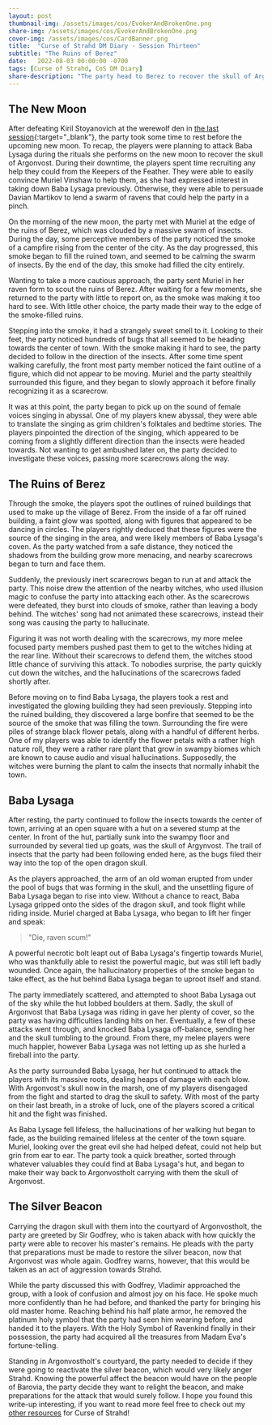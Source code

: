 ```yaml
---
layout: post
thumbnail-img: /assets/images/cos/EvokerAndBrokenOne.png
share-img: /assets/images/cos/EvokerAndBrokenOne.png
cover-img: /assets/images/cos/CardBanner.png
title:  "Curse of Strahd DM Diary - Session Thirteen"
subtitle: "The Ruins of Berez"
date:   2022-08-03 00:00:00 -0700
tags: [Curse of Strahd, CoS DM Diary]
share-description: "The party head to Berez to recover the skull of Argonvost from Baba Lysaga."
---
```


## The New Moon
After defeating Kiril Stoyanovich at the werewolf den in [the last session](https://yetanothertyler.com/2022-07-12-cos-diary-session-12/){:target="_blank"}, the party took some time to rest before the upcoming new moon. To recap, the players were planning to attack Baba Lysaga during the rituals she performs on the new moon to recover the skull of Argonvost. During their downtime, the players spent time recruiting any help they could from the Keepers of the Feather. They were able to easily convince Muriel Vinshaw to help them, as she had expressed interest in taking down Baba Lysaga previously. Otherwise, they were able to persuade Davian Martikov to lend a swarm of ravens that could help the party in a pinch.

On the morning of the new moon, the party met with Muriel at the edge of the ruins of Berez, which was clouded by a massive swarm of insects. During the day, some perceptive members of the party noticed the smoke of a campfire rising from the center of the city. As the day progressed, this smoke began to fill the ruined town, and seemed to be calming the swarm of insects. By the end of the day, this smoke had filled the city entirely.

Wanting to take a more cautious approach, the party sent Muriel in her raven form to scout the ruins of Berez. After waiting for a few moments, she returned to the party with little to report on, as the smoke was making it too hard to see. With little other choice, the party made their way to the edge of the smoke-filled ruins.

Stepping into the smoke, it had a strangely sweet smell to it. Looking to their feet, the party noticed hundreds of bugs that all seemed to be heading towards the center of town. With the smoke making it hard to see, the party decided to follow in the direction of the insects. After some time spent walking carefully, the front most party member noticed the faint outline of a figure, which did not appear to be moving. Muriel and the party stealthily surrounded this figure, and they began to slowly approach it before finally recognizing it as a scarecrow.

It was at this point, the party began to pick up on the sound of female voices singing in abyssal. One of my players knew abyssal, they were able to translate the singing as grim children's folktales and bedtime stories. The players pinpointed the direction of the singing, which appeared to be coming from a slightly different direction than the insects were headed towards. Not wanting to get ambushed later on, the party decided to investigate these voices, passing more scarecrows along the way.

## The Ruins of Berez
Through the smoke, the players spot the outlines of ruined buildings that used to make up the village of Berez. From the inside of a far off ruined building, a faint glow was spotted, along with figures that appeared to be dancing in circles. The players rightly deduced that these figures were the source of the singing in the area, and were likely members of Baba Lysaga's coven. As the party watched from a safe distance, they noticed the shadows from the building grow more menacing, and nearby scarecrows began to turn and face them.

Suddenly, the previously inert scarecrows began to run at and attack the party. This noise drew the attention of the nearby witches, who used illusion magic to confuse the party into attacking each other. As the scarecrows were defeated, they burst into clouds of smoke, rather than leaving a body behind. The witches' song had not animated these scarecrows, instead their song was causing the party to hallucinate.

Figuring it was not worth dealing with the scarecrows, my more melee focused party members pushed past them to get to the witches hiding at the rear line. Without their scarecrows to defend them, the witches stood little chance of surviving this attack. To nobodies surprise, the party quickly cut down the witches, and the hallucinations of the scarecrows faded shortly after.

Before moving on to find Baba Lysaga, the players took a rest and investigated the glowing building they had seen previously. Stepping into the ruined building, they discovered a large bonfire that seemed to be the source of the smoke that was filling the town. Surrounding the fire were piles of strange black flower petals, along with a handful of different herbs. One of my players was able to identify the flower petals with a rather high nature roll, they were a rather rare plant that grow in swampy biomes which are known to cause audio and visual hallucinations. Supposedly, the witches were burning the plant to calm the insects that normally inhabit the town.

## Baba Lysaga
After resting, the party continued to follow the insects towards the center of town, arriving at an open square with a hut on a severed stump at the center. In front of the hut, partially sunk into the swampy floor and surrounded by several tied up goats, was the skull of Argyn­vost. The trail of insects that the party had been following ended here, as the bugs filed their way into the top of the open dragon skull.

As the players approached, the arm of an old woman erupted from under the pool of bugs that was forming in the skull, and the unsettling figure of Baba Lysaga began to rise into view. Without a chance to react, Baba Lysaga gripped onto the sides of the dragon skull, and took flight while riding inside. Muriel charged at Baba Lysaga, who began to lift her finger and speak:

> "Die, raven scum!"

A powerful necrotic bolt leapt out of Baba Lysaga's fingertip towards Muriel, who was thankfully able to resist the powerful magic, but was still left badly wounded. Once again, the hallucinatory properties of the smoke began to take effect, as the hut behind Baba Lysaga began to uproot itself and stand.

The party immediately scattered, and attempted to shoot Baba Lysaga out of the sky while the hut lobbed boulders at them. Sadly, the skull of Argonvost that Baba Lysaga was riding in gave her plenty of cover, so the party was having difficulties landing hits on her. Eventually, a few of these attacks went through, and knocked Baba Lysaga off-balance, sending her and the skull tumbling to the ground. From there, my melee players were much happier, however Baba Lysaga was not letting up as she hurled a fireball into the party.

As the party surrounded Baba Lysaga, her hut continued to attack the players with its massive roots, dealing heaps of damage with each blow. With Argonvost's skull now in the marsh, one of my players disengaged from the fight and started to drag the skull to safety. With most of the party on their last breath, in a stroke of luck, one of the players scored a critical hit and the fight was finished.

As Baba Lysage fell lifeless, the hallucinations of her walking hut began to fade, as the building remained lifeless at the center of the town square. Muriel, looking over the great evil she had helped defeat, could not help but grin from ear to ear. The party took a quick breather, sorted through whatever valuables they could find at Baba Lysaga's hut, and began to make their way back to Argonvostholt carrying with them the skull of Argonvost.

## The Silver Beacon
Carrying the dragon skull with them into the courtyard of Argonvostholt, the party are greeted by Sir Godfrey, who is taken aback with how quickly the party were able to recover his master's remains. He pleads with the party that preparations must be made to restore the silver beacon, now that Argonvost was whole again. Godfrey warns, however, that this would be taken as an act of aggression towards Strahd.

While the party discussed this with Godfrey, Vladimir approached the group, with a look of confusion and almost joy on his face. He spoke much more confidently than he had before, and thanked the party for bringing his old master home. Reaching behind his half plate armor, he removed the platinum holy symbol that the party had seen him wearing before, and handed it to the players. With the Holy Symbol of Ravenkind finally in their possession, the party had acquired all the treasures from Madam Eva's fortune-telling.

Standing in Argonvostholt's courtyard, the party needed to decide if they were going to reactivate the silver beacon, which would very likely anger Strahd. Knowing the powerful affect the beacon would have on the people of Barovia, the party decide they want to relight the beacon, and make preparations for the attack that would surely follow. I hope you found this write-up interesting, if you want to read more feel free to check out my <a href="/tags/#Curse%20of%20Strahd">other resources</a> for Curse of Strahd!